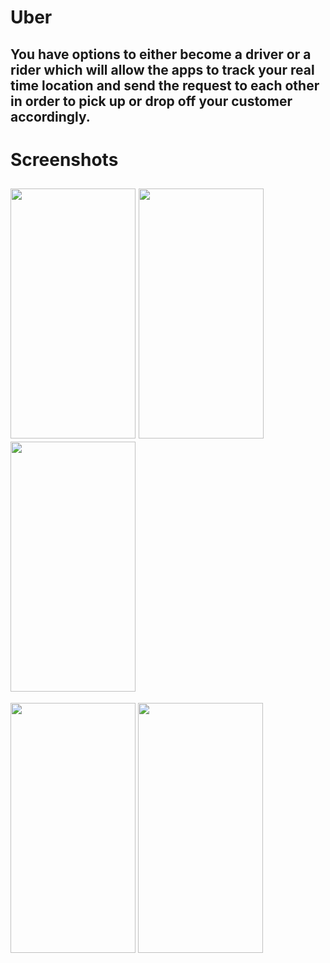 # Uber
## You have options to either become a driver or a rider which will allow the apps to track your real time location and send the request to each other in order to pick up or drop off your customer accordingly.
# Screenshots
## <img src="https://user-images.githubusercontent.com/80680671/198524306-e26f1162-bf17-4211-ad0e-6234aa5cffa5.png" width="200" height="400" />  <img src="https://user-images.githubusercontent.com/80680671/198524690-d3f0dd2b-885e-4fa5-9a64-753c4adde4a5.png" width="200" height="400" /> <img src="https://user-images.githubusercontent.com/80680671/198525136-22a39a1f-5f5b-46d0-a9af-dfab94bd005f.png" width="200" height="400" />
<img src="https://user-images.githubusercontent.com/80680671/198525326-add7e371-dfc3-4495-b7cc-a73e0c7dc6a1.png" width="200" height="400" />
<img src="https://user-images.githubusercontent.com/80680671/198528365-6653c366-7108-4ab2-9ce6-d748c87c7d37.png" width="200" height="400" />
